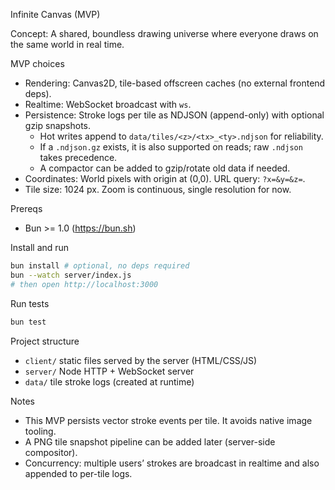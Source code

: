 Infinite Canvas (MVP)

Concept: A shared, boundless drawing universe where everyone draws on the same world in real time.

MVP choices
- Rendering: Canvas2D, tile-based offscreen caches (no external frontend deps).
- Realtime: WebSocket broadcast with `ws`.
- Persistence: Stroke logs per tile as NDJSON (append-only) with optional gzip snapshots.
  - Hot writes append to `data/tiles/<z>/<tx>_<ty>.ndjson` for reliability.
  - If a `.ndjson.gz` exists, it is also supported on reads; raw `.ndjson` takes precedence.
  - A compactor can be added to gzip/rotate old data if needed.
- Coordinates: World pixels with origin at (0,0). URL query: `?x=&y=&z=`.
- Tile size: 1024 px. Zoom is continuous, single resolution for now.

Prereqs
- Bun >= 1.0 (https://bun.sh)

Install and run
```bash
bun install # optional, no deps required
bun --watch server/index.js
# then open http://localhost:3000
```

Run tests
```bash
bun test
```

Project structure
- `client/` static files served by the server (HTML/CSS/JS)
- `server/` Node HTTP + WebSocket server
- `data/` tile stroke logs (created at runtime)

Notes
- This MVP persists vector stroke events per tile. It avoids native image tooling.
- A PNG tile snapshot pipeline can be added later (server-side compositor).
- Concurrency: multiple users’ strokes are broadcast in realtime and also appended to per-tile logs.
